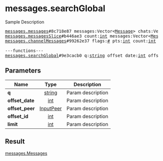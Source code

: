 # messages.searchGlobal

Sample Description

<pre>
<a href="../constructor/messages.messages.md">messages.messages</a>#8c718e87 messages:Vector&lt;<a href="../type/Message.md">Message</a>&gt; chats:Vector&lt;<a href="../type/Chat.md">Chat</a>&gt; users:Vector&lt;<a href="../type/User.md">User</a>&gt; = <a href="../type/messages.Messages.md">messages.Messages</a>;
<a href="../constructor/messages.messagesSlice.md">messages.messagesSlice</a>#b446ae3 count:<a href="../type/int.md">int</a> messages:Vector&lt;<a href="../type/Message.md">Message</a>&gt; chats:Vector&lt;<a href="../type/Chat.md">Chat</a>&gt; users:Vector&lt;<a href="../type/User.md">User</a>&gt; = <a href="../type/messages.Messages.md">messages.Messages</a>;
<a href="../constructor/messages.channelMessages.md">messages.channelMessages</a>#99262e37 flags:<a href="../type/#.md">#</a> pts:<a href="../type/int.md">int</a> count:<a href="../type/int.md">int</a> messages:Vector&lt;<a href="../type/Message.md">Message</a>&gt; chats:Vector&lt;<a href="../type/Chat.md">Chat</a>&gt; users:Vector&lt;<a href="../type/User.md">User</a>&gt; = <a href="../type/messages.Messages.md">messages.Messages</a>;

---functions---
<a href="../method/messages.searchGlobal.md">messages.searchGlobal</a>#9e3cacb0 q:<a href="../type/string.md">string</a> offset_date:<a href="../type/int.md">int</a> offset_peer:<a href="../type/InputPeer.md">InputPeer</a> offset_id:<a href="../type/int.md">int</a> limit:<a href="../type/int.md">int</a> = <a href="../type/messages.Messages.md">messages.Messages</a>;
</pre>
## Parameters

| Name | Type | Description |
|------|:----:|-------------|
| **q** | <a href="../type/string.md">string</a> | Param description |
| **offset_date** | <a href="../type/int.md">int</a> | Param description |
| **offset_peer** | <a href="../type/InputPeer.md">InputPeer</a> | Param description |
| **offset_id** | <a href="../type/int.md">int</a> | Param description |
| **limit** | <a href="../type/int.md">int</a> | Param description |

## Result

<a href="../type/messages.Messages.md">messages.Messages</a>

